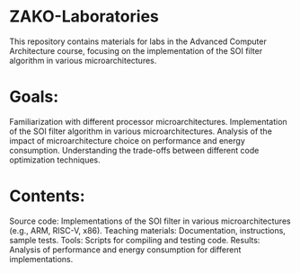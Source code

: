 # ZAKO-Laboratories
This repository contains materials for labs in the Advanced Computer Architecture course, focusing on the implementation of the SOI filter algorithm in various microarchitectures.

# Goals:
Familiarization with different processor microarchitectures.
Implementation of the SOI filter algorithm in various microarchitectures.
Analysis of the impact of microarchitecture choice on performance and energy consumption.
Understanding the trade-offs between different code optimization techniques.

# Contents:
Source code: Implementations of the SOI filter in various microarchitectures (e.g., ARM, RISC-V, x86).
Teaching materials: Documentation, instructions, sample tests.
Tools: Scripts for compiling and testing code.
Results: Analysis of performance and energy consumption for different implementations.
